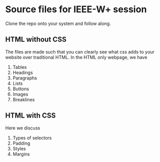 # Source files for IEEE-W+ session
Clone the repo onto your system and follow along.

## HTML without CSS
The files are made such that you can clearly see what css adds to your website over traditional HTML. 
In the HTML only webpage, we have 
1. Tables
2. Headings
3. Paragraphs
4. Lists
5. Buttons 
6. Images
7. Breaklines

## HTML with CSS
Here we discuss
1. Types of selectors
2. Padding
3. Styles
4. Margins
